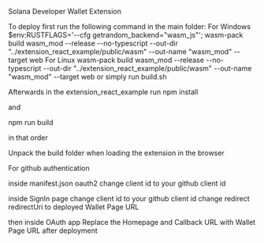 Solana Developer Wallet Extension

To deploy first run the following command in the main folder:
For Windows
$env:RUSTFLAGS='--cfg getrandom_backend="wasm_js"'; wasm-pack build wasm_mod --release --no-typescript --out-dir "../extension_react_example/public/wasm" --out-name "wasm_mod" --target web
For Linux
wasm-pack build wasm_mod --release --no-typescript --out-dir "../extension_react_example/public/wasm" --out-name "wasm_mod" --target web
or simply run build.sh

Afterwards in the extension_react_example run
npm install

and 

npm run build 

in that order


Unpack the build folder when loading the extension in the browser


For github authentication 

inside manifest.json oauth2
change client id to your github client id

inside SignIn page
change client id to your github client id
change redirect redirectUri to deployed Wallet Page URL

then inside OAuth app Replace the Homepage and Callback URL with Wallet Page URL after deployment